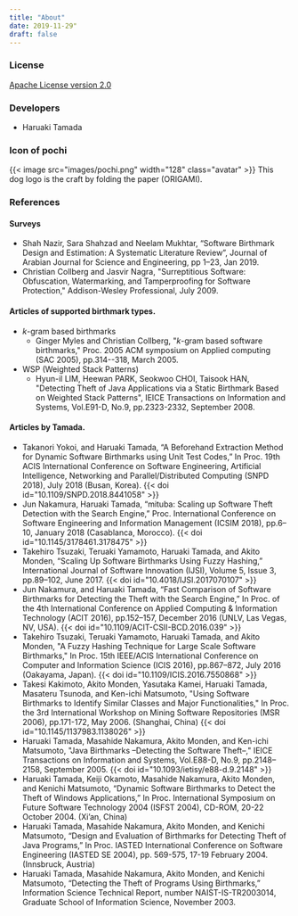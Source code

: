 ```yaml
---
title: "About"
date: 2019-11-29"
draft: false
---
```


### License

[Apache License version 2.0](https://github.com/tamada/pochi/blob/master/LICENSE)

### Developers

* Haruaki Tamada

### Icon of pochi

{{< image src="images/pochi.png" width="128" class="avatar" >}}
This dog logo is the craft by folding the paper (ORIGAMI).

### References

#### Surveys

* Shah Nazir, Sara Shahzad and Neelam Mukhtar, “Software Birthmark Design and Estimation: A Systematic Literature Review”, Journal of Arabian Journal for Science and Engineering, pp 1–23, Jan 2019.
* Christian Collberg and Jasvir Nagra, "Surreptitious Software: Obfuscation, Watermarking, and Tamperproofing for Software Protection," Addison-Wesley Professional, July 2009.
 
#### Articles of supported birthmark types.

* *k*-gram based birthmarks
    * Ginger Myles and Christian Collberg, "*k*-gram based software birthmarks," Proc. 2005 ACM symposium on Applied computing (SAC 2005), pp.314--318, March 2005.
* WSP (Weighted Stack Patterns)
    * Hyun-il LIM, Heewan PARK, Seokwoo CHOI, Taisook HAN, "Detecting Theft of Java Applications via a Static Birthmark Based on Weighted Stack Patterns", IEICE Transactions on Information and Systems, Vol.E91-D, No.9, pp.2323-2332, September 2008.


#### Articles by Tamada.

* Takanori Yokoi, and Haruaki Tamada, “A Beforehand Extraction Method for Dynamic Software Birthmarks using Unit Test Codes,” In Proc. 19th ACIS International Conference on Software Engineering, Artificial Intelligence, Networking and Parallel/Distributed Computing (SNPD 2018), July 2018 (Busan, Korea).
{{< doi id="10.1109/SNPD.2018.8441058" >}}
* Jun Nakamura, Haruaki Tamada, “mituba: Scaling up Software Theft Detection with the Search Engine,” Proc. International Conference on Software Engineering and Information Management (ICSIM 2018), pp.6–10, January 2018 (Casablanca, Morocco).
{{< doi id="10.1145/3178461.3178475" >}}
* Takehiro Tsuzaki, Teruaki Yamamoto, Haruaki Tamada, and Akito Monden, “Scaling Up Software Birthmarks Using Fuzzy Hashing,” International Journal of Software Innovation (IJSI), Volume 5, Issue 3, pp.89–102, June 2017.
{{< doi id="10.4018/IJSI.2017070107" >}}
* Jun Nakamura, and Haruaki Tamada, “Fast Comparison of Software Birthmarks for Detecting the Theft with the Search Engine,” In Proc. of the 4th International Conference on Applied Computing & Information Technology (ACIT 2016), pp.152–157, December 2016 (UNLV, Las Vegas, NV, USA).
{{< doi id="10.1109/ACIT-CSII-BCD.2016.039" >}}
* Takehiro Tsuzaki, Teruaki Yamamoto, Haruaki Tamada, and Akito Monden, "A Fuzzy Hashing Technique for Large Scale Software Birthmarks," In Proc. 15th IEEE/ACIS International Conference on Computer and Information Science (ICIS 2016), pp.867–872, July 2016 (Oakayama, Japan).
{{< doi id="10.1109/ICIS.2016.7550868" >}}
* Takesi Kakimoto, Akito Monden, Yasutaka Kamei, Haruaki Tamada, Masateru Tsunoda, and Ken-ichi Matsumoto, "Using Software Birthmarks to Identify Similar Classes and Major Functionalities," In Proc. the 3rd International Workshop on Mining Software Repositories (MSR 2006), pp.171-172, May 2006. (Shanghai, China)
{{< doi id="10.1145/1137983.1138026" >}}
* Haruaki Tamada, Masahide Nakamura, Akito Monden, and Ken-ichi Matsumoto, "Java Birthmarks –Detecting the Software Theft–," IEICE Transactions on Information and Systems, Vol.E88-D, No.9, pp.2148–2158, September 2005.
{{< doi id="10.1093/ietisy/e88-d.9.2148" >}}
* Haruaki Tamada, Keiji Okamoto, Masahide Nakamura, Akito Monden, and Kenichi Matsumoto, “Dynamic Software Birthmarks to Detect the Theft of Windows Applications,” In Proc. International Symposium on Future Software Technology 2004 (ISFST 2004), CD-ROM, 20-22 October 2004. (Xi’an, China)
* Haruaki Tamada, Masahide Nakamura, Akito Monden, and Kenichi Matsumoto, “Design and Evaluation of Birthmarks for Detecting Theft of Java Programs,” In Proc. IASTED International Conference on Software Engineering (IASTED SE 2004), pp. 569-575, 17-19 February 2004. (Innsbruck, Austria)
* Haruaki Tamada, Masahide Nakamura, Akito Monden, and Kenichi Matsumoto, “Detecting the Theft of Programs Using Birthmarks,” Information Science Technical Report, number NAIST-IS-TR2003014, Graduate School of Information Science, November 2003.

